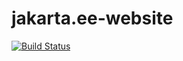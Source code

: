 # jakarta.ee-website

[![Build Status](https://travis-ci.org/jakartaee/jakarta.ee-website.svg?branch=master)](https://travis-ci.org/jakartaee/jakarta.ee-website)
